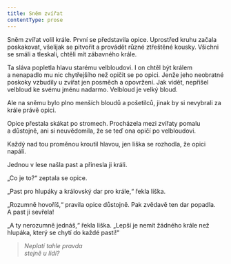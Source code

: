 ```yaml
---
title: Sněm zvířat
contentType: prose
---
```


<section>

Sněm zvířat volil krále. První se představila opice. Uprostřed kruhu začala poskakovat, všelijak se pitvořit a provádět různé ztřeštěné kousky. Všichni se smáli a tleskali, chtěli mít zábavného krále.

Ta sláva popletla hlavu starému velbloudovi. I on chtěl být králem a nenapadlo mu nic chytřejšího než opičit se po opici. Jenže jeho neobratné poskoky vzbudily u zvířat jen posměch a opovržení. Jak vidět, nepřišel velbloud ke svému jménu nadarmo. Velbloud je velký bloud.

Ale na sněmu bylo plno menších bloudů a pošetilců, jinak by si nevybrali za krále právě opici.

Opice přestala skákat po stromech. Procházela mezi zvířaty pomalu a důstojně, ani si neuvědomila, že se teď ona opičí po velbloudovi.

Každý nad tou proměnou kroutil hlavou, jen liška se rozhodla, že opici napálí.

Jednou v lese našla past a přinesla ji králi.

„Co je to?“ zeptala se opice.

„Past pro hlupáky a královský dar pro krále,“ řekla liška.

„Rozumně hovoříš,“ pravila opice důstojně. Pak zvědavě ten dar popadla. A past ji sevřela!

„A ty nerozumně jednáš,“ řekla liška. „Lepší je nemít žádného krále než hlupáka, který se chytí do každé pasti!“

</section>

<section>

> _Neplatí tahle pravda  
> stejně u lidí?_

</section>
